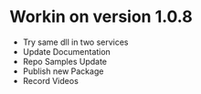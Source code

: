 ﻿# Workin on version 1.0.8
* Try same dll in two services
* Update Documentation
* Repo Samples Update
* Publish new Package
* Record Videos